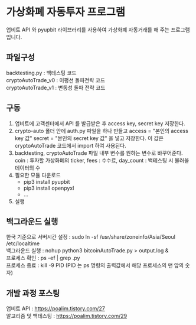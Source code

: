 # 가상화폐 자동투자 프로그램  
업비트 API 와 pyupbit 라이브러리를 사용하여 가상화폐 자동거래를 해 주는 프로그램입니다.  

## 파일구성  
backtesting.py : 백테스팅 코드  
cryptoAutoTrade_v0 : 이평선 돌파전략 코드  
cryptoAutoTrade_v1 : 변동성 돌파 전략 코드  

## 구동
1. 업비트에 고객센터에서 API 를 발급받은 후 access key, secret key 저장한다.
2. crypto-auto 폴더 안에 auth.py 파일을 하나 만들고 access = "본인의 access key 값" secret = "본인의 secret key 값" 을 넣고 저장한다. 이 값은 cryptoAutoTrade 코드에서 import 하여 사용된다.
3. backtesting, cryptoAutoTrade 파일 내부 변수를 원하는 변수로 바꾸어준다. coin : 투자할 가상화폐의 ticker, fees : 수수료, day_count : 백테스팅 시 불러올 데이터의 수
4. 필요한 모듈 다운로드
    + pip3 install pyupbit
    + pip3 install openpyxl
    + ...
5. 실행

## 백그라운드 실행
한국 기준으로 서버시간 설정 : sudo ln -sf /usr/share/zoneinfo/Asia/Seoul /etc/localtime  
백그라운드 실행 : nohup python3 bitcoinAutoTrade.py > output.log &  
프로세스 확인 : ps -ef | grep .py  
프로세스 종료 : kill -9 PID  (PID 는 ps 명령의 출력값에서 해당 프로세스의 맨 앞의 숫자)  

## 개발 과정 포스팅
업비트 API : https://poalim.tistory.com/27  
알고리즘 및 백테스팅 : https://poalim.tistory.com/29

